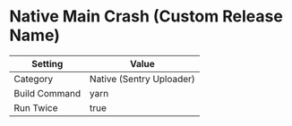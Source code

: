 # Native Main Crash (Custom Release Name)

| Setting       | Value                    |
| ------------- | ------------------------ |
| Category      | Native (Sentry Uploader) |
| Build Command | yarn                     |
| Run Twice     | true                     |

